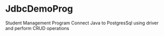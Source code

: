 # JdbcDemoProg

Student Management Program 
Connect Java to PostgresSql using driver and perform CRUD operations

